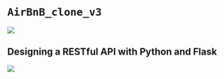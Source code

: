 # `AirBnB_clone_v3`

![](https://miro.medium.com/v2/resize:fit:1400/1*WFBeioYOuRPdG84-PhNjtw.png)

## Designing a RESTful API with Python and Flask

![](https://bykowski.pl/wp-content/uploads/2021/06/api-przyklad-dzialania-1.jpg)
